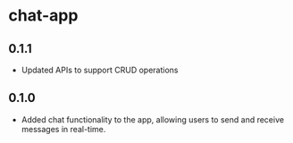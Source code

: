 # chat-app
## 0.1.1
* Updated APIs to support CRUD operations

## 0.1.0
* Added chat functionality to the app, allowing users to send and receive messages in real-time.
